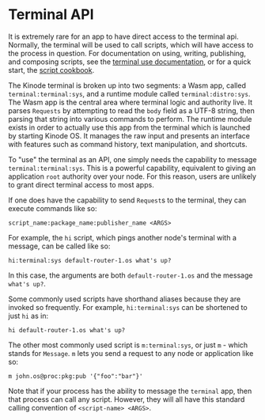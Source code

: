 # Terminal API

It is extremely rare for an app to have direct access to the terminal api.
Normally, the terminal will be used to call scripts, which will have access to the process in question.
For documentation on using, writing, publishing, and composing scripts, see the [terminal use documentation](../system/terminal.md), or for a quick start, the [script cookbook](../cookbook/writing_scripts.md).

The Kinode terminal is broken up into two segments: a Wasm app, called `terminal:terminal:sys`, and a runtime module called `terminal:distro:sys`.
The Wasm app is the central area where terminal logic and authority live.
It parses `Requests` by attempting to read the `body` field as a UTF-8 string, then parsing that string into various commands to perform.
The runtime module exists in order to actually use this app from the terminal which is launched by starting Kinode OS.
It manages the raw input and presents an interface with features such as command history, text manipulation, and shortcuts.

To "use" the terminal as an API, one simply needs the capability to message `terminal:terminal:sys`.
This is a powerful capability, equivalent to giving an application `root` authority over your node.
For this reason, users are unlikely to grant direct terminal access to most apps.

If one does have the capability to send `Request`s to the terminal, they can execute commands like so:
```
script_name:package_name:publisher_name <ARGS>
```

For example, the `hi` script, which pings another node's terminal with a message, can be called like so:
```
hi:terminal:sys default-router-1.os what's up?
```
In this case, the arguments are both `default-router-1.os` and the message `what's up?`.

Some commonly used scripts have shorthand aliases because they are invoked so frequently.
For example, `hi:terminal:sys` can be shortened to just `hi` as in:
```
hi default-router-1.os what's up?
```

The other most commonly used script is `m:terminal:sys`, or just `m` - which stands for `Message`.
`m` lets you send a request to any node or application like so:
```
m john.os@proc:pkg:pub '{"foo":"bar"}'
```

Note that if your process has the ability to message the `terminal` app, then that process can call any script.
However, they will all have this standard calling convention of `<script-name> <ARGS>`.
